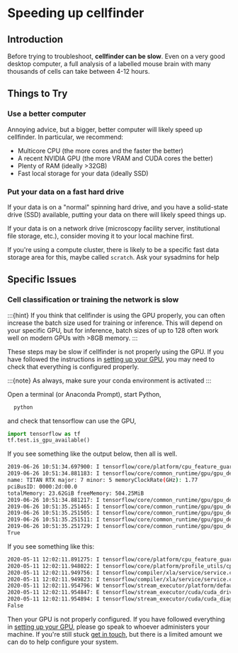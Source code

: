 # Speeding up cellfinder

## Introduction

Before trying to troubleshoot, **cellfinder can be slow**.
Even on a very good desktop computer, a full analysis of a labelled mouse brain with many thousands of cells can take between 4-12 hours.

## Things to Try

### Use a better computer

Annoying advice, but a bigger, better computer will likely speed up cellfinder.
In particular, we recommend:

* Multicore CPU (the more cores and the faster the better)
* A recent NVIDIA GPU (the more VRAM and CUDA cores the better)
* Plenty of RAM (ideally >32GB)
* Fast local storage for your data (ideally SSD)

### Put your data on a fast hard drive

If your data is on a "normal" spinning hard drive, and you have a solid-state drive (SSD) available, putting your data on there will likely speed things up.

If your data is on a network drive (microscopy facility server, institutional file storage, etc.), consider moving it to your local machine first.

If you're using a compute cluster, there is likely to be a specific fast data storage area for this, maybe called `scratch`. Ask your sysadmins for help

## Specific Issues

### Cell classification or training the network is slow

:::{hint}
If you think that cellfinder is using the GPU properly, you can often increase the batch size used for training or inference.
This will depend on your specific GPU, but for inference, batch sizes of up to 128 often work well on modern GPUs with >8GB memory.
:::

These steps may be slow if cellfinder is not properly using the GPU.
If you have followed the instructions in [setting up your GPU](/documentation/setting-up/gpu), you may need to check that everything is configured properly.

:::{note}
As always, make sure your conda environment is activated
:::

Open a terminal (or Anaconda Prompt), start Python,

```bash
  python
```

and check that tensorflow can use the GPU,

```python
import tensorflow as tf
tf.test.is_gpu_available()
```

If you see something like the output below, then all is well.

```bash
2019-06-26 10:51:34.697900: I tensorflow/core/platform/cpu_feature_guard.cc:141] Your CPU supports instructions that this TensorFlow binary was not compiled to use: AVX512F
2019-06-26 10:51:34.881183: I tensorflow/core/common_runtime/gpu/gpu_device.cc:1432] Found device 0 with properties: 
name: TITAN RTX major: 7 minor: 5 memoryClockRate(GHz): 1.77
pciBusID: 0000:2d:00.0
totalMemory: 23.62GiB freeMemory: 504.25MiB
2019-06-26 10:51:34.881217: I tensorflow/core/common_runtime/gpu/gpu_device.cc:1511] Adding visible gpu devices: 0
2019-06-26 10:51:35.251465: I tensorflow/core/common_runtime/gpu/gpu_device.cc:982] Device interconnect StreamExecutor with strength 1 edge matrix:
2019-06-26 10:51:35.251505: I tensorflow/core/common_runtime/gpu/gpu_device.cc:988]      0 
2019-06-26 10:51:35.251511: I tensorflow/core/common_runtime/gpu/gpu_device.cc:1001] 0:   N 
2019-06-26 10:51:35.251729: I tensorflow/core/common_runtime/gpu/gpu_device.cc:1115] Created TensorFlow device (/device:GPU:0 with 195 MB memory) -> physical GPU (device: 0, name: TITAN RTX, pci bus id: 0000:2d:00.0, compute capability: 7.5)
True
```

If you see something like this:

```bash
2020-05-11 12:02:11.891275: I tensorflow/core/platform/cpu_feature_guard.cc:142] Your CPU supports instructions that this TensorFlow binary was not compiled to use: AVX2 FMA
2020-05-11 12:02:11.948022: I tensorflow/core/platform/profile_utils/cpu_utils.cc:94] CPU Frequency: 1992000000 Hz
2020-05-11 12:02:11.949756: I tensorflow/compiler/xla/service/service.cc:168] XLA service 0x55ae9ffc5860 initialized for platform Host (this does not guarantee that XLA will be used). Devices:
2020-05-11 12:02:11.949823: I tensorflow/compiler/xla/service/service.cc:176]   StreamExecutor device (0): Host, Default Version
2020-05-11 12:02:11.954796: W tensorflow/stream_executor/platform/default/dso_loader.cc:55] Could not load dynamic library 'libcuda.so.1'; dlerror: libcuda.so.1: cannot open shared object file: No such file or directory
2020-05-11 12:02:11.954847: E tensorflow/stream_executor/cuda/cuda_driver.cc:351] failed call to cuInit: UNKNOWN ERROR (303)
2020-05-11 12:02:11.954894: I tensorflow/stream_executor/cuda/cuda_diagnostics.cc:156] kernel driver does not appear to be running on this host (hostname): /proc/driver/nvidia/version does not exist
False
```

Then your GPU is not properly configured.
If you have followed everything in [setting up your GPU](/documentation/setting-up/gpu), please go speak to whoever administers your machine.
If you're still stuck [get in touch](/contact), but there is a limited amount we can do to help configure your system.

